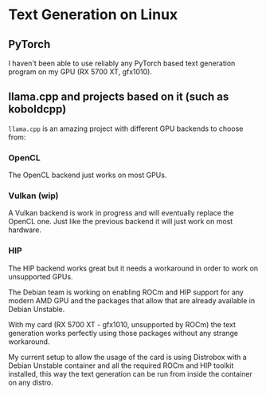 # Text Generation on Linux

## PyTorch

I haven't been able to use reliably any PyTorch based text generation program on my GPU (RX 5700 XT, gfx1010).

## llama.cpp and projects based on it (such as koboldcpp)

`llama.cpp` is an amazing project with different GPU backends to choose from:

### OpenCL

The OpenCL backend just works on most GPUs.

### Vulkan (wip)

A Vulkan backend is work in progress and will eventually replace the OpenCL one. Just like the previous backend it will just work on most hardware.

### HIP

The HIP backend works great but it needs a workaround in order to work on unsupported GPUs.

The Debian team is working on enabling ROCm and HIP support for any modern AMD GPU and the packages that allow that are already available in Debian Unstable.

With my card (RX 5700 XT - gfx1010, unsupported by ROCm) the text generation works perfectly using those packages without any strange workaround.

My current setup to allow the usage of the card is using Distrobox with a Debian Unstable container and all the required ROCm and HIP toolkit installed, this way the text generation can be run from inside the container on any distro.
